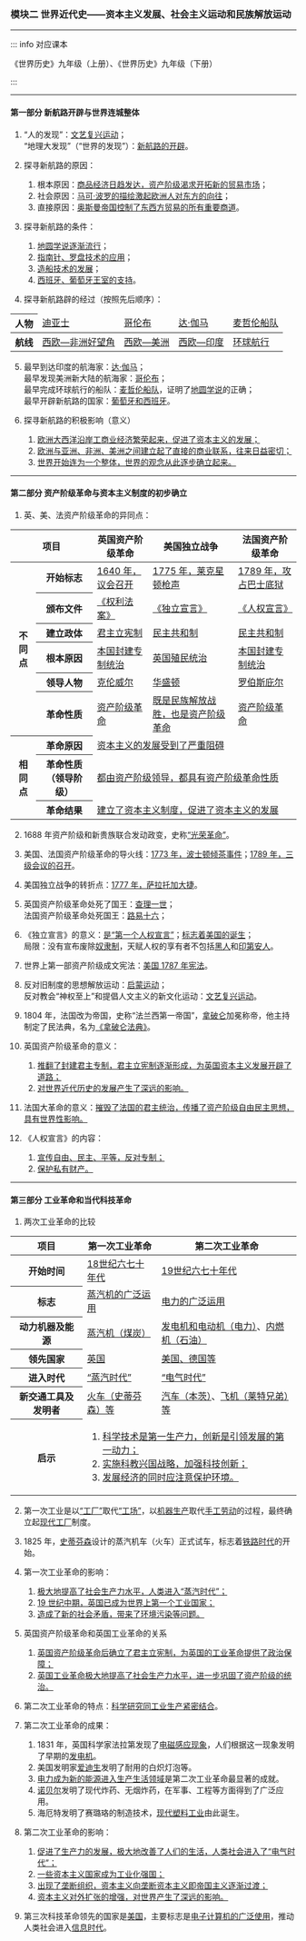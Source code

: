 ### 模块二 世界近代史——资本主义发展、社会主义运动和民族解放运动

---

::: info 对应课本

《世界历史》九年级（上册）、《世界历史》九年级（下册）

:::

---

#### 第一部分 新航路开辟与世界连城整体

1. “人的发现”：<u>文艺复兴运动</u>；<br>
   “地理大发现”（“世界的发现”）：<u>新航路的开辟</u>。

2. 探寻新航路的原因：

    1. 根本原因：<u>商品经济日趋发达，资产阶级渴求开拓新的贸易市场</u>；
    2. 社会原因：<u>马可·波罗的描绘激起欧洲人对东方的向往</u>；
    3. 直接原因：<u>奥斯曼帝国控制了东西方贸易的所有重要商道</u>。

3. 探寻新航路的条件：

    1. <u>地圆学说逐渐流行</u>；
    2. <u>指南针、罗盘技术的应用</u>；
    3. <u>造船技术的发展</u>；
    4. <u>西班牙、葡萄牙王室的支持</u>。

4. 探寻新航路辟的经过（按照先后顺序）：

 <table><thead><tr><th>人物</th><td><u>迪亚士</u></td><td><u>哥伦布</u></td><td><u>达·伽马</u></td><td><u>麦哲伦船队</u></td></tr></thead><tbody><tr><th>航线</th><td><u>西欧—非洲好望角</u></td><td><u>西欧—美洲</u></td><td><u>西欧—印度</u></td><td><u>环球航行</u></td></tr></tbody></table>

5. 最早到达印度的航海家：<u>达·伽马</u>；<br>
   最早发现美洲新大陆的航海家：<u>哥伦布</u>；<br>
   最早完成环球航行的船队：<u>麦哲伦船队</u>，证明了<u>地圆学说</u>的正确；<br>
   最早开辟新航路的国家：<u>葡萄牙和西班牙</u>。

6. 探寻新航路的积极影响（意义）

    1. <u>欧洲大西洋沿岸工商业经济繁荣起来，促进了资本主义的发展；</u>
    2. <u>欧洲与亚洲、非洲、美洲之间建立起了直接的商业联系，往来日益密切；</u>
    3. <u>世界开始连为一个整体，世界的观念从此逐步确立起来。</u>

---

#### 第二部分 资产阶级革命与资本主义制度的初步确立

1. 英、美、法资产阶级革命的异同点：

 <table><thead><tr><th colspan="2">项目</th><th>英国资产阶级革命</th><th>美国独立战争</th><th>法国资产阶级革命</th></tr></thead><tbody><tr><th rowspan="6">不同点</th><th>开始标志</th><td><u>1640 年，议会召开</u></td><td><u>1775 年，莱克星顿枪声</u></td><td><u>1789 年，攻占巴士底狱</u></td></tr><tr><th>颁布文件</th><td><u>《权利法案》</u></td><td><u>《独立宣言》</u></td><td><u>《人权宣言》</u></td></tr><tr><th>建立政体</th><td><u>君主立宪制</u></td><td><u>民主共和制</u></td><td><u>民主共和制</u></td></tr><tr><th>根本原因</th><td><u>本国封建专制统治</u></td><td><u>英国殖民统治</u></td><td><u>本国封建专制统治</u></td></tr><tr><th>领导人物</th><td><u>克伦威尔</u></td><td><u>华盛顿</u></td><td><u>罗伯斯庇尔</u></td></tr><tr><th>革命性质</th><td><u>资产阶级革命</u></td><td><u>既是民族解放战胜，也是资产阶级革命</u></td><td><u>资产阶级革命</u></td></tr><tr><th rowspan="3">相同点</th><th>革命原因</th><td colspan="3"><u>资本主义的发展受到了严重阻碍</u></td></tr><tr><th>革命性质（领导阶级）</th><td colspan="3"><u>都由资产阶级领导，都具有资产阶级革命性质</u></td></tr><tr><th>革命结果</th><td colspan="3"><u>建立了资本主义制度，促进了资本主义的发展</u></td></tr></tbody></table>

2. 1688 年资产阶级和新贵族联合发动政变，史称<u>“光荣革命”</u>。

3. 美国、法国资产阶级革命的导火线：<u>1773 年，波士顿倾茶事件</u>；<u>1789 年，三级会议的召开</u>。

4. 美国独立战争的转折点：<u>1777 年，萨拉托加大捷</u>。

5. 英国资产阶级革命处死了国王：<u>查理一世</u>；<br>法国资产阶级革命处死国王：<u>路易十六</u>；

6. 《独立宣言》的意义：<u>是“第一个人权宣言”</u>；<u>标志着美国的诞生</u>；<br>局限：没有宣布废除<u>奴隶制</u>，天赋人权的享有者不包括<u>黑人</u>和<u>印第安人</u>。

7. 世界上第一部资产阶级成文宪法：<u>美国 1787 年宪法</u>。

8. 反对旧制度的思想解放运动：<u>启蒙运动</u>；<br>反对教会“神权至上”和提倡人文主义的新文化运动：<u>文艺复兴运动</u>。

9. 1804 年，法国改为帝国，史称“法兰西第一帝国”，<u>拿破仑</u>加冕称帝，他主持制定了民法典，名为<u>《拿破仑法典》</u>。

10. 英国资产阶级革命的意义：

    1. <u>推翻了封建君主专制，君主立宪制逐渐形成，为英国资本主义发展开辟了道路；</u>
    2. <u>对世界近代历史的发展产生了深远的影响。</u>

11. 法国大革命的意义：<u>摧毁了法国的君主统治，传播了资产阶级自由民主思想，具有世界性影响。</u>

12. 《人权宣言》的内容：

    1. <u>宣传自由、民主、平等，反对专制；</u>
    2. <u>保护私有财产。</u>

---

#### 第三部分 工业革命和当代科技革命

1. 两次工业革命的比较

 <table><thead><tr><th>项目</th><th>第一次工业革命</th><th>第二次工业革命</th></tr></thead><tbody><tr><th>开始时间</th><td><u>18世纪六七十年代</u></td><td><u>19世纪六七十年代</u></td></tr><tr><th>标志</th><td><u>蒸汽机的广泛运用</u></td><td><u>电力的广泛运用</u></td></tr><tr><th>动力机器及能源</th><td><u>蒸汽机（煤炭）</u></td><td><u>发电机和电动机（电力）</u>、<u>内燃机（石油）</u></td></tr><tr><th>领先国家</th><td><u>英国</u></td><td><u>美国、德国等</u></td></tr><tr><th>进入时代</th><td><u>“蒸汽时代”</u></td><td><u>“电气时代”</u></td></tr><tr><th>新交通工具及发明者</th><td><u>火车（史蒂芬森）等</u></td><td><u>汽车（本茨）</u>、<u>飞机（莱特兄弟）等</u></td></tr><tr><th rowspan="2">启示</th><td owspan="2" colspan="2"><ol><li><u>科学技术是第一生产力，创新是引领发展的第一动力；</u></li><li><u>实施科教兴国战略，加强科技创新；</u></li><li><u>发展经济的同时应注意保护环境。</u></li></ol></td></tr></tbody></table>

2. 第一次工业是以<u>“工厂”</u>取代<u>“工场”</u>，以<u>机器生产</u>取代<u>手工劳动</u>的过程，最终确立起<u>现代工厂</u>制度。

3. 1825 年，<u>史蒂芬森</u>设计的蒸汽机车（火车）正式试车，标志着<u>铁路时代</u>的开始。

4. 第一次工业革命的影响：

    1. <u>极大地提高了社会生产力水平，人类进入“蒸汽时代”；</u>
    2. <u>19 世纪中期，英国已成为世界上第一个工业国家；</u>
    3. <u>造成了新的社会矛盾，带来了环境污染等问题。</u>

5. 英国资产阶级革命和英国工业革命的关系

    1. <u>英国资产阶级革命后确立了君主立宪制，为英国的工业革命提供了政治保障；</u>
    2. <u>英国工业革命极大地提高了社会生产力水平，进一步巩固了资产阶级的统治。</u>

6. 第二次工业革命的特点：<u>科学研究同工业生产紧密结合</u>。
7. 第二次工业革命的成果：
    1. 1831 年，英国科学家法拉第发现了<u>电磁感应现象</u>，人们根据这一现象发明了早期的<u>发电机</u>。
    2. 美国发明家<u>爱迪生</u>发明了耐用的白炽灯泡等。
    3. <u>电力成为新的能源进入生产生活领域</u>是第二次工业革命最显著的成就。
    4. <u>诺贝尔</u>发明了现代炸药、无烟炸药，在军事、工程等方面得到了广泛应用。
    5. 海厄特发明了赛璐珞的制造技术，<u>现代塑料工业</u>由此诞生。
8. 第二次工业革命的影响：

    1. <u>促进了生产力的发展，极大地改善了人们的生活，人类社会进入了“电气时代”；</u>
    2. <u>一些资本主义国家成为工业化强国；</u>
    3. <u>出现了垄断组织，资本主义向垄断资本主义即帝国主义逐渐过渡；</u>
    4. <u>资本主义对外扩张的增强，对世界产生了深远的影响。</u>

9. 第三次科技革命领先的国家是<u>美国</u>，主要标志是<u>电子计算机的广泛使用</u>，推动人类社会进入<u>信息时代</u>。
